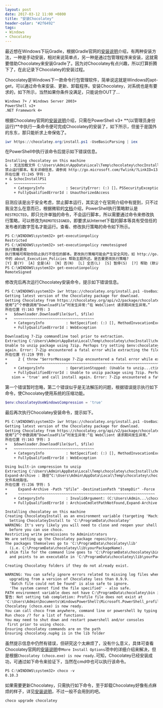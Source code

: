 ```yaml
---
layout: post
date: 2017-03-12 11:00 +0800
title: "安装Chocolatey"
header-color: "#2f6492"
tags:
- Windows
- Chocolatey
---
```


最近想在Windows下玩Gradle，根据Gradle官网的[安装说明][gradle_install]介绍，有两种安装方法，一种是手动安装，相对来说简单点，另一种是通过包管理程序来安装，这就需要借助Chocolatey来安装Gradle了。因为对Chocolatey有点兴趣，所以打算折腾下了，在此记录下Chocolatey的安装过程。

<!--more-->

Chocolatey是Windows下一款命令行包管理软件，简单说这就是Windows的apt-get，可以通过命令来安装、更新、卸载程序。安装Chocolatey，对系统也是有要求的，如下所示，当然如果你条件没满足，只能说你OUT了...

```txt
Windows 7+ / Windows Server 2003+
PowerShell v2+
.NET Framework 4+
```

根据Chocolatey官网的[安装说明][chocolatey_install]介绍，只需在PowerShell v3+ **(以管理员身份运行)**中执行一条命令便可完成Chocolatey的安装了，如下所示，但鉴于是国外的东东，那只能祈求上帝保佑了。

```powershell
iwr https://chocolatey.org/install.ps1 -UseBasicParsing | iex
```

在PowerShell中执行该命令后提示如下错误信息。

```txt
Installing chocolatey on this machine
& : 无法加载文件 C:\Users\Admin\AppData\Local\Temp\chocolatey\chocInstall\tools\chocolateyInstall.ps1，因为在此系统上
禁止运行脚本。有关详细信息，请参阅 http://go.microsoft.com/fwlink/?LinkID=135170 中的 about_Execution_Policies。
所在位置 行:245 字符: 3
+ & $chocInstallPS1
+   ~~~~~~~~~~~~~~~
    + CategoryInfo          : SecurityError: (:) []，PSSecurityException
    + FullyQualifiedErrorId : UnauthorizedAccess
```

目测应该是出于安全考虑，禁止脚本运行，其实这个在官网介绍中有提到，只不过我没怎么在意而已，根据微软的[文档](https://technet.microsoft.com/zh-CN/library/hh847748.aspx)介绍，PowerShell执行策略默认是`RESTRICTED`，即只允许单独的命令，不会运行脚本，所以需要通过命令来修改执行策略，可以修改为`REMOTESIGNED`，即要求从Internet下载的脚本等具有受信任的发布者的数字签名才能运行。查看、修改执行策略的命令如下所示。

```txt
PS C:\WINDOWS\system32> get-executionpolicy
Restricted
PS C:\WINDOWS\system32> set-executionpolicy remotesigned
执行策略更改
执行策略可帮助你防止执行不信任的脚本。更改执行策略可能会产生安全风险，如 http://go.microsoft.com/fwlink/?LinkID=135170
中的 about_Execution_Policies 帮助主题所述。是否要更改执行策略?
[Y] 是(Y)  [A] 全是(A)  [N] 否(N)  [L] 全否(L)  [S] 暂停(S)  [?] 帮助 (默认值为“N”): y
PS C:\WINDOWS\system32> get-executionpolicy
RemoteSigned
```

修改完后再次运行Chocolatey安装命令，提示如下错误信息。

```txt
PS C:\WINDOWS\system32> iwr https://chocolatey.org/install.ps1 -UseBasicParsing | iex
Getting latest version of the Chocolatey package for download.
Getting Chocolatey from https://chocolatey.org/api/v2/package/chocolatey/0.10.3.
使用“2”个参数调用“DownloadFile”时发生异常:“在 WebClient 请求期间发生异常。”
所在位置 行:163 字符: 3
+   $downloader.DownloadFile($url, $file)
+   ~~~~~~~~~~~~~~~~~~~~~~~~~~~~~~~~~~~~~
    + CategoryInfo          : NotSpecified: (:) [], MethodInvocationException
    + FullyQualifiedErrorId : WebException

Downloading 7-Zip commandline tool prior to extraction.
Extracting C:\Users\Admin\AppData\Local\Temp\chocolatey\chocInstall\chocolatey.zip to C:\Users\Admin\AppData\Local\Temp\chocolatey\chocInstall...
Unable to unzip package using 7zip. Perhaps try setting $env:chocolateyUseWindowsCompression = 'true' and call install
again. Error: 7-Zip encountered a fatal error while extracting the files
所在位置 行:219 字符: 9
+     2 { throw "$errorMessage 7-Zip encountered a fatal error while ex ...
+         ~~~~~~~~~~~~~~~~~~~~~~~~~~~~~~~~~~~~~~~~~~~~~~~~~~~~~~~~~~~~~
    + CategoryInfo          : OperationStopped: (Unable to unzip...cting the files:String) [], RuntimeException
    + FullyQualifiedErrorId : Unable to unzip package using 7zip. Perhaps try setting $env:chocolateyUseWindowsCompres
   sion = 'true' and call install again. Error: 7-Zip encountered a fatal error while extracting the files

```

第一个错误暂时忽略，第二个错误似乎是无法解压的问题，根据错误提示执行如下命令，使Chocolatey使用系统的压缩功能。

```powershell
$env:chocolateyUseWindowsCompression = 'true'
```

最后再次执行Chocolatey安装命令，提示如下。

```txt
PS C:\WINDOWS\system32> iwr https://chocolatey.org/install.ps1 -UseBasicParsing | iex
Getting latest version of the Chocolatey package for download.
Getting Chocolatey from https://chocolatey.org/api/v2/package/chocolatey/0.10.3.
使用“2”个参数调用“DownloadFile”时发生异常:“在 WebClient 请求期间发生异常。”
所在位置 行:163 字符: 3
+   $downloader.DownloadFile($url, $file)
+   ~~~~~~~~~~~~~~~~~~~~~~~~~~~~~~~~~~~~~
    + CategoryInfo          : NotSpecified: (:) [], MethodInvocationException
    + FullyQualifiedErrorId : WebException

Using built-in compression to unzip
Extracting C:\Users\Admin\AppData\Local\Temp\chocolatey\chocInstall\chocolatey.zip to C:\Users\Admin\AppData\Local\Temp\chocolatey\chocInstall...
Expand-Archive : 路径“C:\Users\Admin\AppData\Local\Temp\chocolatey\chocInstall\chocolatey.zip”不存在，或者不是有效的
文件系统路径。
所在位置 行:236 字符: 5
+     Expand-Archive -Path "$file" -DestinationPath "$tempDir" -Force
+     ~~~~~~~~~~~~~~~~~~~~~~~~~~~~~~~~~~~~~~~~~~~~~~~~~~~~~~~~~~~~~~~
    + CategoryInfo          : InvalidArgument: (C:\Users\Admin...\chocolatey.zip:String) [Expand-Archive]，InvalidOperationException
    + FullyQualifiedErrorId : ArchiveCmdletPathNotFound,Expand-Archive

Installing chocolatey on this machine
Creating ChocolateyInstall as an environment variable (targeting 'Machine')
  Setting ChocolateyInstall to 'C:\ProgramData\chocolatey'
WARNING: It's very likely you will need to close and reopen your shell
  before you can use choco.
Restricting write permissions to Administrators
We are setting up the Chocolatey package repository.
The packages themselves go to 'C:\ProgramData\chocolatey\lib'
  (i.e. C:\ProgramData\chocolatey\lib\yourPackageName).
A shim file for the command line goes to 'C:\ProgramData\chocolatey\bin'
  and points to an executable in 'C:\ProgramData\chocolatey\lib\yourPackageName'.

Creating Chocolatey folders if they do not already exist.

WARNING: You can safely ignore errors related to missing log files when
  upgrading from a version of Chocolatey less than 0.9.9.
  'Batch file could not be found' is also safe to ignore.
  'The system cannot find the file specified' - also safe.
PATH environment variable does not have C:\ProgramData\chocolatey\bin in it. Adding...
警告: Not setting tab completion: Profile file does not exist at
'C:\Users\Admin\Documents\WindowsPowerShell\Microsoft.PowerShell_profile.ps1'.
Chocolatey (choco.exe) is now ready.
You can call choco from anywhere, command line or powershell by typing choco.
Run choco /? for a list of functions.
You may need to shut down and restart powershell and/or consoles
 first prior to using choco.
Ensuring chocolatey commands are on the path
Ensuring chocolatey.nupkg is in the lib folder
```

虽然提示信息中仍然有错误，但研究这个太麻烦了，没有什么意义，具体可查看Chocolatey官网的[安装说明][chocolatey_install]中`More Install Options`项中的详细介绍来解决，但是根据`Chocolatey (choco.exe) is now ready.`可知，Chocolatey已经安装成功，可通过如下命令来验证下，当然在cmd中也可以执行该命令。

```txt
PS C:\WINDOWS\system32> choco -v
0.10.3
```

如果需要更新Chocolatey，只需执行如下命令，至于卸载Chocolatey好像有点麻烦的样子，详见[安装说明][chocolatey_install]，不过一般不会用到的吧。

```powershell
choco upgrade chocolatey
```

[gradle_install]: https://gradle.org/install
[chocolatey_install]: https://chocolatey.org/install